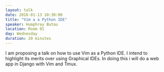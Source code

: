 ```yaml
---
layout: talk
date: 2016-01-13 10:30:00
title: "Vim a a Python IDE"
speaker: Humphrey Butau
location: Room 01
day: Wednesday
duration: 20 minutes
---
```


I am proposing a talk on how to use Vim as a Python IDE. I intend to highlight
its merits over using Graphical IDEs. In doing this i will do a web app in
Django with Vim and Tmux.
